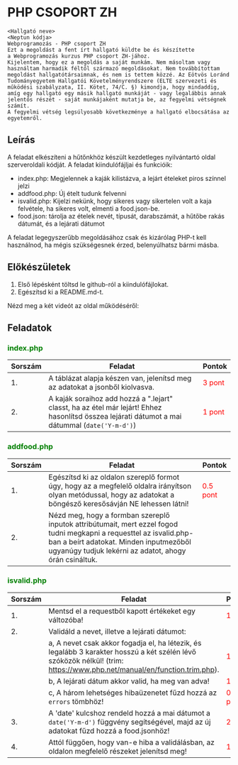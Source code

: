 # PHP CSOPORT ZH
```
<Hallgató neve>
<Neptun kódja>
Webprogramozás - PHP csoport ZH
Ezt a megoldást a fent írt hallgató küldte be és készítette 
a Webprogramozás kurzus PHP csoport ZH-jához.
Kijelentem, hogy ez a megoldás a saját munkám. Nem másoltam vagy 
használtam harmadik féltől származó megoldásokat. Nem továbbítottam 
megoldást hallgatótársaimnak, és nem is tettem közzé. Az Eötvös Loránd 
Tudományegyetem Hallgatói Követelményrendszere (ELTE szervezeti és 
működési szabályzata, II. Kötet, 74/C. §) kimondja, hogy mindaddig, 
amíg egy hallgató egy másik hallgató munkáját - vagy legalábbis annak 
jelentős részét - saját munkájaként mutatja be, az fegyelmi vétségnek számít. 
A fegyelmi vétség legsúlyosabb következménye a hallgató elbocsátása az egyetemről.
```


## Leírás
A feladat elkészíteni a hűtőnkhöz készült kezdetleges nyilvántartó oldal szerveroldali kódját. A feladat kiindulófájljai és funkcióik:
- index.php: Megjelennek a kaják kilistázva, a lejárt ételeket piros színnel jelzi
- addfood.php: Új ételt tudunk felvenni
- isvalid.php: Kijelzi nekünk, hogy sikeres vagy sikertelen volt a kaja felvétele, ha sikeres volt, elmenti a food.json-be.
- food.json: tárolja az ételek nevét, típusát, darabszámát, a hűtőbe rakás dátumát, és a lejárati dátumot


A feladat legegyszerűbb megoldásához csak és kizárólag PHP-t kell használnod, ha mégis szükségesnek érzed, belenyúlhatsz bármi másba.

## Előkészületek
1. Első lépésként töltsd le github-ról a kiindulófájlokat.
2. Egészítsd ki a README.md-t.

Nézd meg a két videót az oldal működéséről:

## Feladatok

### <span style="color:green">index.php</span>
|Sorszám|Feladat|Pontok|
|----|----|----|
| 1. | A táblázat alapja készen van, jelenítsd meg az adatokat a jsonből kiolvasva. | <span style="color:red"> 3 pont </span>|
| 2. | A kaják soraihoz add hozzá a ".lejart" classt, ha az étel már lejárt! Ehhez hasonlítsd összea lejárati dátumot a mai dátummal (`date('Y-m-d')`)| <span style="color:red"> 1 pont </span>|

### <span style="color:green">addfood.php</span>
|Sorszám|Feladat|Pontok|
|----|----|----|
| 1. | Egészítsd ki az oldalon  szereplő formot úgy, hogy az a megfelelő oldalra irányítson olyan metódussal, hogy az adatokat a böngésző keresősávján NE lehessen látni! | <span style="color:red"> 0.5 pont </span>
| 2.| Nézd meg, hogy a formban szereplő inputok attribútumait, mert ezzel fogod tudni megkapni a requesttel az isvalid.php-ban a beírt adatokat. Minden inputmezőből ugyanúgy tudjuk lekérni az adatot, ahogy órán csináltuk.   ||

### <span style="color:green">isvalid.php</span>
|Sorszám|Feladat|Pontok|
|----|----|----|
| 1. | Mentsd el a requestből kapott értékeket egy változóba! | <span style="color:red"> 1 pont </span>
| 2. | Validáld a nevet, illetve a lejárati dátumot:||
| |  a, A nevet csak akkor fogadja el, ha létezik, és legalább 3 karakter hosszú a két szélén lévő szóközök nélkül! (trim: https://www.php.net/manual/en/function.trim.php).|<span style="color:red"> 1 pont </span>|
|  | b, A lejárati dátum akkor valid, ha meg van adva! |<span style="color:red"> 1 pont </span>|
|  | c, A három lehetséges hibaüzenetet fűzd hozzá az `errors` tömbhöz! |<span style="color:red"> 0.5 pont </span>|
| 3. | A 'date' kulcshoz rendeld hozzá a mai dátumot a ` date('Y-m-d')` függvény segítségével, majd az új adatokat fűzd hozzá a food.jsonhöz! |<span style="color:red"> 2 pont </span>|
|4. | Attól függően, hogy van-e hiba a validálásban, az oldalon megfelelő részeket jelenítsd meg! |<span style="color:red"> 1 pont </span>|

